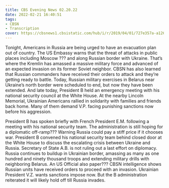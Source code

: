 ```yaml
---
title: CBS Evening News 02.20.22
date: 2022-02-21 16:40:51
tags:
- CBSN
- Transcription
cover: https://cbsnews1.cbsistatic.com/hub/i/r/2019/04/01/727e357a-a126-4138-a2c5-4d3222669d57/thumbnail/640x360/3ff2761028dc5c65cc4f07acd54bcd5c/cbsn2-logo-1920x1080.jpg
---
```

Tonight, Americans in Russia are being urged to have an evacuation plan out of country. The US Embassy warns that the threat of attacks in public places including Moscow ??? and along Russian border with Ukraine. That’s where the Kremlin has amassed a massive military force and advanced of an expected invasion on its former Soviet neighbor. CBSN has also learned that Russian commanders have received their orders to attack and they’re getting ready to battle. Today, Russian military exercises in Belarus near Ukraine’s north border were scheduled to end, but now they have been extended. And late today, President B held an emergency meeting with his national security council at the White House. At the nearby Lincoln Memorial, Ukrainian Americans rallied in solidarity with families and friends back home. Many of them demand V.P. facing punishing sanctions now before his aggression.

President B has spoken briefly with French President E.M. following a meeting with his national security team. The administration is still hoping for a diplomatic off-ramp??? Warning Russia could pay a stiff price if it chooses war. President B convened his national security team behind closed door at the White House to discuss the escalating crisis between Ukraine and Russia. Secretary of State A.B. is not ruling out a last effort on diplomacy. Russia continues to buildup in Ukrainian border, amassing as many as one hundred and ninety thousand troops and extending military drills with neighboring Belarus. An US Official also paper??? CBSN intelligence shows Russian units have received orders to proceed with an invasion. Ukrainian President V.Z. wants sanctions impose now. But the B administration reiterated it will likely hold off till Russia invades.

